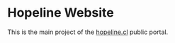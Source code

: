 # Hopeline Website

This is the main project of the [hopeline.cl](https://hopeline.cl) public
portal.